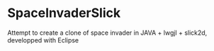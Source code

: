SpaceInvaderSlick
=================

Attempt to create a clone of space invader in JAVA + lwgjl + slick2d, developped with Eclipse